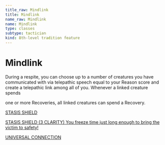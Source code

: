 ```yaml
---
title_raw: Mindlink
title: Mindlink
name_raw: Mindlink
name: Mindlink
type: classes
subtype: tactician
kind: 8th-level tradition feature
---
```


# Mindlink

During a respite, you can choose up to a number of creatures you have communicated with via telepathic speech equal to your Reason score and create a telepathic link among all of you. Whenever a linked creature spends

one or more Recoveries, all linked creatures can spend a Recovery.

[STASIS SHIELD](./Stasis%20Shield.md)

[STASIS SHIELD (3 CLARITY) You freeze time just long enough to bring the victim to safety!](./Stasis%20Shield%20You%20Freeze%20Time%20Just%20Long%20Enough%20To%20Bring%20The%20Victim%20To%20Safety.md)

[UNIVERSAL CONNECTION](./Universal%20Connection.md)
